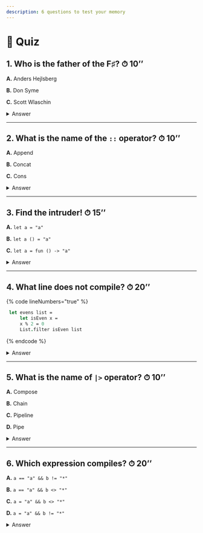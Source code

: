 ```yaml
---
description: 6 questions to test your memory
---
```


# 🍔 Quiz

## 1. Who is the father of the F♯? ⏱ 10’’

**A.** Anders Hejlsberg

**B.** Don Syme

**C.** Scott Wlaschin

<details>

<summary>Answer</summary>

**A.** Anders Hejlsberg ❌

→ Father of C♯ and TypeScript!

**B.** Don Syme ✅

→ [dsymetweets](https://twitter.com/dsymetweets) • 🎥 [F♯ Code I Love](https://www.youtube.com/watch?v=1AZA1zoP-II)

**C.** Scott Wlaschin ❌

→ Famous blog [F♯ for Fun and Profit](https://fsharpforfunandprofit.com/), a gold mine for F♯

</details>

***

## 2. What is the name of the `::` operator? ⏱ 10’’

**A.** Append

**B.** Concat

**C.** Cons

<details>

<summary>Answer</summary>

**A.** Append ❌

`List.append` : concatenation of 2 lists

**B.** Concat ❌

`List.concat` : concatenation of a set of lists

**C.** Cons ✅

`newItem :: list` is the fasted way to add an item at the top of a list

</details>

***

## 3. Find the intruder! ⏱ 15’’

**A.** `let a = "a"`

**B.** `let a () = "a"`

**C.** `let a = fun () -> "a"`

<details>

<summary>Answer</summary>

B and C are functions, while A is a simple value: a `string`.

**A.** `let a = "a"` ✅

**B.** `let a () = "a"` ❌

**C.** `let a = fun () -> "a"` ❌

</details>

***

## 4. What line does not compile? ⏱ 20’’

{% code lineNumbers="true" %}
```fsharp
 let evens list =
     let isEven x =
     x % 2 = 0
     List.filter isEven list
```
{% endcode %}

<details>

<summary>Answer</summary>

<pre class="language-fsharp" data-line-numbers><code class="lang-fsharp"> let evens list =
     let isEven x =
<strong>     x % 2 = 0 // 💥 Error FS0058: Unexpected syntax or possible incorrect indentation
</strong>     List.filter isEven list
</code></pre>

Line **3.** `x % 2 = 0` : an indentation is missing

</details>

***

## 5. What is the name of `|>` operator? ⏱ 10’’

**A.** Compose

**B.** Chain

**C.** Pipeline

**D.** Pipe

<details>

<summary>Answer</summary>

**A.** Compose ❌ - Composition operator is `>>` 📍

**B.** Chain ❌

**C.** Pipeline ❌

**D.** Pipe ✅

</details>

***

## 6. Which expression compiles? ⏱ 20’’

**A.** `a == "a" && b != "*"`

**B.** `a == "a" && b <> "*"`

**C.** `a = "a" && b <> "*"`

**D.** `a = "a" && b != "*"`

<details>

<summary>Answer</summary>

**C.** `a = "a" && b <> ""` ✅

| Operator   | C♯             | F♯             |
|------------|----------------|----------------|
| Equality   | `==`           | `=`            |
| Inequality | `!=` (`!` `=`) | `<>` (`<` `>`) |

</details>
